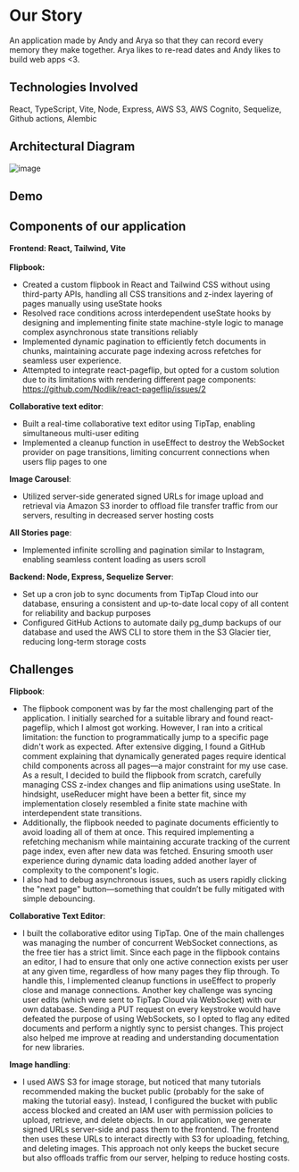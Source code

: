 # Our Story

An application made by Andy and Arya so that they can record every memory they make together. Arya likes to re-read dates and Andy likes to build web apps <3. 

## Technologies Involved 
React, TypeScript, Vite, Node, Express, AWS S3, AWS Cognito, Sequelize, Github actions, Alembic

## Architectural Diagram
![image](https://github.com/user-attachments/assets/f594fbed-7c81-419c-aaf3-c5f773243f92)

## Demo 

## Components of our application 

**Frontend: React, Tailwind, Vite** <br>
<br>
**Flipbook:**
- Created a custom flipbook in React and Tailwind CSS without using third-party APIs, handling all CSS transitions and z-index layering of pages manually using useState hooks
- Resolved race conditions across interdependent useState hooks by designing and implementing finite state machine-style logic to manage complex asynchronous state transitions reliably
- Implemented dynamic pagination to efficiently fetch documents in chunks, maintaining accurate page indexing across refetches for seamless user experience.
- Attempted to integrate react-pageflip, but opted for a custom solution due to its limitations with rendering different page components: https://github.com/Nodlik/react-pageflip/issues/2


**Collaborative text editor**: 
- Built a real-time collaborative text editor using TipTap, enabling simultaneous multi-user editing
- Implemented a cleanup function in useEffect to destroy the WebSocket provider on page transitions, limiting concurrent connections when users flip pages to one


**Image Carousel**:
- Utilized server-side generated signed URLs for image upload and retrieval via Amazon S3 inorder to offload file transfer traffic from our servers, resulting in decreased server hosting costs

**All Stories page**: 
- Implemented infinite scrolling and pagination similar to Instagram, enabling seamless content loading as users scroll

**Backend: Node, Express, Sequelize**
**Server**: 
- Set up a cron job to sync documents from TipTap Cloud into our database, ensuring a consistent and up-to-date local copy of all content for reliability and backup purposes
- Configured GitHub Actions to automate daily pg_dump backups of our database and used the AWS CLI to store them in the S3 Glacier tier, reducing long-term storage costs
## Challenges
**Flipbook**: 
- The flipbook component was by far the most challenging part of the application. I initially searched for a suitable library and found react-pageflip, which I almost got working. However, I ran into a critical limitation: the function to programmatically jump to a specific page didn't work as expected. After extensive digging, I found a GitHub comment explaining that dynamically generated pages require identical child components across all pages—a major constraint for my use case. As a result, I decided to build the flipbook from scratch, carefully managing CSS z-index changes and flip animations using useState. In hindsight, useReducer might have been a better fit, since my implementation closely resembled a finite state machine with interdependent state transitions. 
- Additionally, the flipbook needed to paginate documents efficiently to avoid loading all of them at once. This required implementing a refetching mechanism while maintaining accurate tracking of the current page index, even after new data was fetched. Ensuring smooth user experience during dynamic data loading added another layer of complexity to the component's logic.
- I also had to debug asynchronous issues, such as users rapidly clicking the "next page" button—something that couldn’t be fully mitigated with simple debouncing. 

**Collaborative Text Editor**:
- I built the collaborative editor using TipTap. One of the main challenges was managing the number of concurrent WebSocket connections, as the free tier has a strict limit. Since each page in the flipbook contains an editor, I had to ensure that only one active connection exists per user at any given time, regardless of how many pages they flip through. To handle this, I implemented cleanup functions in useEffect to properly close and manage connections. Another key challenge was syncing user edits (which were sent to TipTap Cloud via WebSocket) with our own database. Sending a PUT request on every keystroke would have defeated the purpose of using WebSockets, so I opted to flag any edited documents and perform a nightly sync to persist changes. This project also helped me improve at reading and understanding documentation for new libraries.

**Image handling**: 
- I used AWS S3 for image storage, but noticed that many tutorials recommended making the bucket public (probably for the sake of making the tutorial easy). Instead, I configured the bucket with public access blocked and created an IAM user with permission policies to upload, retrieve, and delete objects. In our application, we generate signed URLs server-side and pass them to the frontend. The frontend then uses these URLs to interact directly with S3 for uploading, fetching, and deleting images. This approach not only keeps the bucket secure but also offloads traffic from our server, helping to reduce hosting costs.

